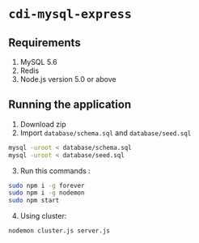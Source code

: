 # `cdi-mysql-express`

Requirements
-----
1. MySQL 5.6
2. Redis
3. Node.js version 5.0 or above

## Running the application
1. Download zip
2. Import `database/schema.sql` and `database/seed.sql`
  ```sh
  mysql -uroot < database/schema.sql
  mysql -uroot < database/seed.sql
  ```

3. Run this commands :
  ```sh
  sudo npm i -g forever
  sudo npm i -g nodemon
  sudo npm start
  ```

4. Using cluster:
  ```sh
  nodemon cluster.js server.js
  ```

<!-- ## Special Thanks
(https://www.bithound.io/github/anyTV/anytv-node-boilerplate), especially rvnjl <3 -->
